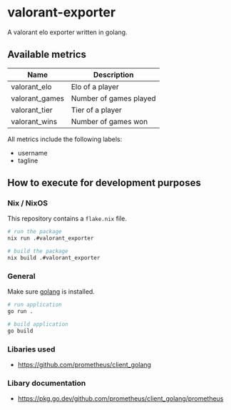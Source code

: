 # valorant-exporter

A valorant elo exporter written in golang.

## Available metrics

Name     | Description
---------|------------
valorant_elo | Elo of a player
valorant_games | Number of games played
valorant_tier | Tier of a player
valorant_wins | Number of games won

All metrics include the following labels:

* username
* tagline

## How to execute for development purposes

### Nix / NixOS

This repository contains a `flake.nix` file.

```sh
# run the package
nix run .#valorant_exporter

# build the package
nix build .#valorant_exporter
```

### General

Make sure [golang](https://go.dev) is installed.

```sh
# run application
go run .

# build application
go build
```

### Libaries used

* https://github.com/prometheus/client_golang

### Libary documentation

* https://pkg.go.dev/github.com/prometheus/client_golang/prometheus
